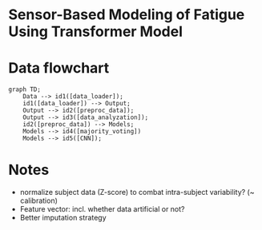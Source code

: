 # Sensor-Based Modeling of Fatigue Using Transformer Model

# Data flowchart
```mermaid
graph TD;
    Data --> id1([data_loader]); 
    id1([data_loader]) --> Output;
    Output --> id2([preproc_data]);
    Output --> id3([data_analyzation]);
    id2([preproc_data]) --> Models;
    Models --> id4([majority_voting])
    Models --> id5([CNN]);   
```

# Notes
- normalize subject data (Z-score) to combat intra-subject variability? (~ calibration)
- Feature vector: incl. whether data artificial or not?
- Better imputation strategy